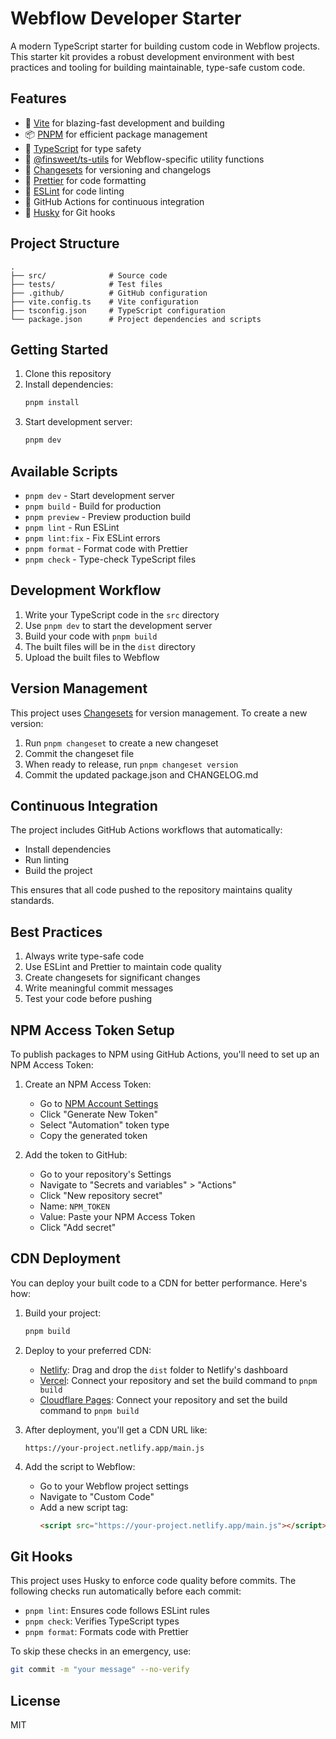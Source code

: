 # Webflow Developer Starter

A modern TypeScript starter for building custom code in Webflow projects. This starter kit provides a robust development environment with best practices and tooling for building maintainable, type-safe custom code.

## Features

- 🚀 [Vite](https://vitejs.dev/) for blazing-fast development and building
- 📦 [PNPM](https://pnpm.io/) for efficient package management
- 🔷 [TypeScript](https://www.typescriptlang.org/) for type safety
- 🧰 [@finsweet/ts-utils](https://github.com/finsweet/ts-utils) for Webflow-specific utility functions
- 📝 [Changesets](https://github.com/changesets/changesets) for versioning and changelogs
- 🎨 [Prettier](https://prettier.io/) for code formatting
- 🚨 [ESLint](https://eslint.org/) for code linting
- 🔄 GitHub Actions for continuous integration
- 🐶 [Husky](https://typicode.github.io/husky/) for Git hooks

## Project Structure

```
.
├── src/              # Source code
├── tests/            # Test files
├── .github/          # GitHub configuration
├── vite.config.ts    # Vite configuration
├── tsconfig.json     # TypeScript configuration
└── package.json      # Project dependencies and scripts
```

## Getting Started

1. Clone this repository
2. Install dependencies:
   ```bash
   pnpm install
   ```
3. Start development server:
   ```bash
   pnpm dev
   ```

## Available Scripts

- `pnpm dev` - Start development server
- `pnpm build` - Build for production
- `pnpm preview` - Preview production build
- `pnpm lint` - Run ESLint
- `pnpm lint:fix` - Fix ESLint errors
- `pnpm format` - Format code with Prettier
- `pnpm check` - Type-check TypeScript files

## Development Workflow

1. Write your TypeScript code in the `src` directory
2. Use `pnpm dev` to start the development server
3. Build your code with `pnpm build`
4. The built files will be in the `dist` directory
5. Upload the built files to Webflow

## Version Management

This project uses [Changesets](https://github.com/changesets/changesets) for version management. To create a new version:

1. Run `pnpm changeset` to create a new changeset
2. Commit the changeset file
3. When ready to release, run `pnpm changeset version`
4. Commit the updated package.json and CHANGELOG.md

## Continuous Integration

The project includes GitHub Actions workflows that automatically:

- Install dependencies
- Run linting
- Build the project

This ensures that all code pushed to the repository maintains quality standards.

## Best Practices

1. Always write type-safe code
2. Use ESLint and Prettier to maintain code quality
3. Create changesets for significant changes
4. Write meaningful commit messages
5. Test your code before pushing

## NPM Access Token Setup

To publish packages to NPM using GitHub Actions, you'll need to set up an NPM Access Token:

1. Create an NPM Access Token:

   - Go to [NPM Account Settings](https://www.npmjs.com/settings/[your-username]/tokens)
   - Click "Generate New Token"
   - Select "Automation" token type
   - Copy the generated token

2. Add the token to GitHub:
   - Go to your repository's Settings
   - Navigate to "Secrets and variables" > "Actions"
   - Click "New repository secret"
   - Name: `NPM_TOKEN`
   - Value: Paste your NPM Access Token
   - Click "Add secret"

## CDN Deployment

You can deploy your built code to a CDN for better performance. Here's how:

1. Build your project:

   ```bash
   pnpm build
   ```

2. Deploy to your preferred CDN:

   - [Netlify](https://www.netlify.com/): Drag and drop the `dist` folder to Netlify's dashboard
   - [Vercel](https://vercel.com/): Connect your repository and set the build command to `pnpm build`
   - [Cloudflare Pages](https://pages.cloudflare.com/): Connect your repository and set the build command to `pnpm build`

3. After deployment, you'll get a CDN URL like:

   ```
   https://your-project.netlify.app/main.js
   ```

4. Add the script to Webflow:
   - Go to your Webflow project settings
   - Navigate to "Custom Code"
   - Add a new script tag:
     ```html
     <script src="https://your-project.netlify.app/main.js"></script>
     ```

## Git Hooks

This project uses Husky to enforce code quality before commits. The following checks run automatically before each commit:

- `pnpm lint`: Ensures code follows ESLint rules
- `pnpm check`: Verifies TypeScript types
- `pnpm format`: Formats code with Prettier

To skip these checks in an emergency, use:

```bash
git commit -m "your message" --no-verify
```

## License

MIT
